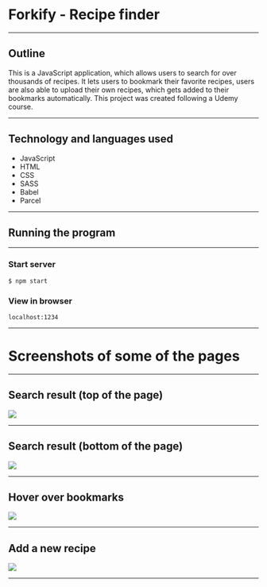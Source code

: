 # Forkify - Recipe finder
---

## Outline

This is a JavaScript application, which allows users to search for over thousands of recipes. It lets users to bookmark their favorite recipes, users are also able to upload their own recipes, which gets added to their bookmarks automatically. This project was created following a Udemy course.

---

## Technology and languages used

* JavaScript
* HTML
* CSS
* SASS
* Babel
* Parcel

---

## Running the program
---
### Start server
```
$ npm start
```
### View in browser
```
localhost:1234
```
---

# Screenshots of some of the pages

---
## Search result (top of the page) 

![](/src/imag/pizza_top.png)

---

## Search result (bottom of the page) 

![](/src/imag/pizza_bottom.png)

---

## Hover over bookmarks

![](/src/imag/bookmarks.png)

---

## Add a new recipe

![](/src/imag/Add_recipe.png)

---